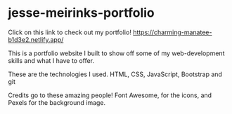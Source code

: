 # jesse-meirinks-portfolio
Click on this link to check out my portfolio!
https://charming-manatee-b1d3e2.netlify.app/

This is a portfolio website I built to show off some of my web-development skills and what I have to offer.



These are the technologies I used. HTML, CSS, JavaScript, Bootstrap and git



Credits go to these amazing people! Font Awesome, for the icons, and Pexels for the background image.
